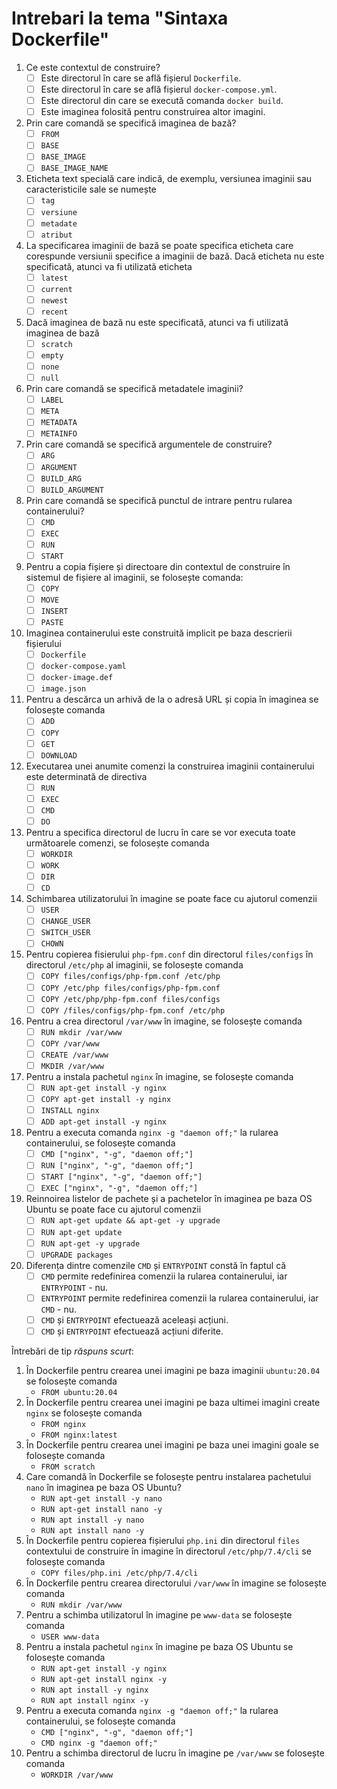 # Intrebari la tema "Sintaxa Dockerfile"

1. Ce este contextul de construire?
    - [ ] Este directorul în care se află fișierul `Dockerfile`.
    - [ ] Este directorul în care se află fișierul `docker-compose.yml`.
    - [ ] Este directorul din care se execută comanda `docker build`.
    - [ ] Este imaginea folosită pentru construirea altor imagini.
2. Prin care comandă se specifică imaginea de bază?
    - [ ] `FROM`
    - [ ] `BASE`
    - [ ] `BASE_IMAGE`
    - [ ] `BASE_IMAGE_NAME`
3. Eticheta text specială care indică, de exemplu, versiunea imaginii sau caracteristicile sale se numește
    - [ ] `tag`
    - [ ] `versiune`
    - [ ] `metadate`
    - [ ] `atribut`
4. La specificarea imaginii de bază se poate specifica eticheta care corespunde versiunii specifice a imaginii de bază. Dacă eticheta nu este specificată, atunci va fi utilizată eticheta
    - [ ] `latest`
    - [ ] `current`
    - [ ] `newest`
    - [ ] `recent`
5. Dacă imaginea de bază nu este specificată, atunci va fi utilizată imaginea de bază
    - [ ] `scratch`
    - [ ] `empty`
    - [ ] `none`
    - [ ] `null`
6. Prin care comandă se specifică metadatele imaginii?
    - [ ] `LABEL`
    - [ ] `META`
    - [ ] `METADATA`
    - [ ] `METAINFO`
7. Prin care comandă se specifică argumentele de construire?
    - [ ] `ARG`
    - [ ] `ARGUMENT`
    - [ ] `BUILD_ARG`
    - [ ] `BUILD_ARGUMENT`
8. Prin care comandă se specifică punctul de intrare pentru rularea containerului?
    - [ ] `CMD`
    - [ ] `EXEC`
    - [ ] `RUN`
    - [ ] `START`
9. Pentru a copia fișiere și directoare din contextul de construire în sistemul de fișiere al imaginii, se folosește comanda:
    - [ ] `COPY`
    - [ ] `MOVE`
    - [ ] `INSERT`
    - [ ] `PASTE`
10. Imaginea containerului este construită implicit pe baza descrierii fișierului
    - [ ] `Dockerfile`
    - [ ] `docker-compose.yaml`
    - [ ] `docker-image.def`
    - [ ] `image.json`
11. Pentru a descărca un arhivă de la o adresă URL și copia în imaginea se folosește comanda
    - [ ] `ADD`
    - [ ] `COPY`
    - [ ] `GET`
    - [ ] `DOWNLOAD`
12. Executarea unei anumite comenzi la construirea imaginii containerului este determinată de directiva
    - [ ] `RUN`
    - [ ] `EXEC`
    - [ ] `CMD`
    - [ ] `DO`
13. Pentru a specifica directorul de lucru în care se vor executa toate următoarele comenzi, se folosește comanda
    - [ ] `WORKDIR`
    - [ ] `WORK`
    - [ ] `DIR`
    - [ ] `CD`
14. Schimbarea utilizatorului în imagine se poate face cu ajutorul comenzii
    - [ ] `USER`
    - [ ] `CHANGE_USER`
    - [ ] `SWITCH_USER`
    - [ ] `CHOWN`
15. Pentru copierea fisierului `php-fpm.conf` din directorul `files/configs` în directorul `/etc/php` al imaginii, se folosește comanda
    - [ ] `COPY files/configs/php-fpm.conf /etc/php`
    - [ ] `COPY /etc/php files/configs/php-fpm.conf`
    - [ ] `COPY /etc/php/php-fpm.conf files/configs`
    - [ ] `COPY /files/configs/php-fpm.conf /etc/php`
16. Pentru a crea directorul `/var/www` în imagine, se folosește comanda
    - [ ] `RUN mkdir /var/www`
    - [ ] `COPY /var/www`
    - [ ] `CREATE /var/www`
    - [ ] `MKDIR /var/www`
17. Pentru a instala pachetul `nginx` în imagine, se folosește comanda
    - [ ] `RUN apt-get install -y nginx`
    - [ ] `COPY apt-get install -y nginx`
    - [ ] `INSTALL nginx`
    - [ ] `ADD apt-get install -y nginx`
18. Pentru a executa comanda `nginx -g "daemon off;"` la rularea containerului, se folosește comanda
    - [ ] `CMD ["nginx", "-g", "daemon off;"]`
    - [ ] `RUN ["nginx", "-g", "daemon off;"]`
    - [ ] `START ["nginx", "-g", "daemon off;"]`
    - [ ] `EXEC ["nginx", "-g", "daemon off;"]`
19. Reinnoirea listelor de pachete și a pachetelor în imaginea pe baza OS Ubuntu se poate face cu ajutorul comenzii
    - [ ] `RUN apt-get update && apt-get -y upgrade`
    - [ ] `RUN apt-get update`
    - [ ] `RUN apt-get -y upgrade`
    - [ ] `UPGRADE packages`
20. Diferența dintre comenzile `CMD` și `ENTRYPOINT` constă în faptul că
    - [ ] `CMD` permite redefinirea comenzii la rularea containerului, iar `ENTRYPOINT` - nu.
    - [ ] `ENTRYPOINT` permite redefinirea comenzii la rularea containerului, iar `CMD` - nu.
    - [ ] `CMD` și `ENTRYPOINT` efectuează aceleași acțiuni.
    - [ ] `CMD` și `ENTRYPOINT` efectuează acțiuni diferite.

Întrebări de tip _răspuns scurt_:

1. În Dockerfile pentru crearea unei imagini pe baza imaginii `ubuntu:20.04` se folosește comanda
   - `FROM ubuntu:20.04`
2. În Dockerfile pentru crearea unei imagini pe baza ultimei imagini create `nginx` se folosește comanda
   - `FROM nginx`
   - `FROM nginx:latest`
3. În Dockerfile pentru crearea unei imagini pe baza unei imagini goale se folosește comanda
   - `FROM scratch`
4. Care comandă în Dockerfile se folosește pentru instalarea pachetului `nano` în imaginea pe baza OS Ubuntu?
    - `RUN apt-get install -y nano`
    - `RUN apt-get install nano -y`
    - `RUN apt install -y nano`
    - `RUN apt install nano -y`
5. În Dockerfile pentru copierea fișierului `php.ini` din directorul `files` contextului de construire în imagine în directorul `/etc/php/7.4/cli` se folosește comanda
    - `COPY files/php.ini /etc/php/7.4/cli`
6. În Dockerfile pentru crearea directorului `/var/www` în imagine se folosește comanda
    - `RUN mkdir /var/www`
7. Pentru a schimba utilizatorul în imagine pe `www-data` se folosește comanda
    - `USER www-data`
8. Pentru a instala pachetul `nginx` în imagine pe baza OS Ubuntu se folosește comanda
    - `RUN apt-get install -y nginx`
    - `RUN apt-get install nginx -y`
    - `RUN apt install -y nginx`
    - `RUN apt install nginx -y`
9. Pentru a executa comanda `nginx -g "daemon off;"` la rularea containerului, se folosește comanda
    - `CMD ["nginx", "-g", "daemon off;"]`
    - `CMD nginx -g "daemon off;"`
10. Pentru a schimba directorul de lucru în imagine pe `/var/www` se folosește comanda
    - `WORKDIR /var/www`
